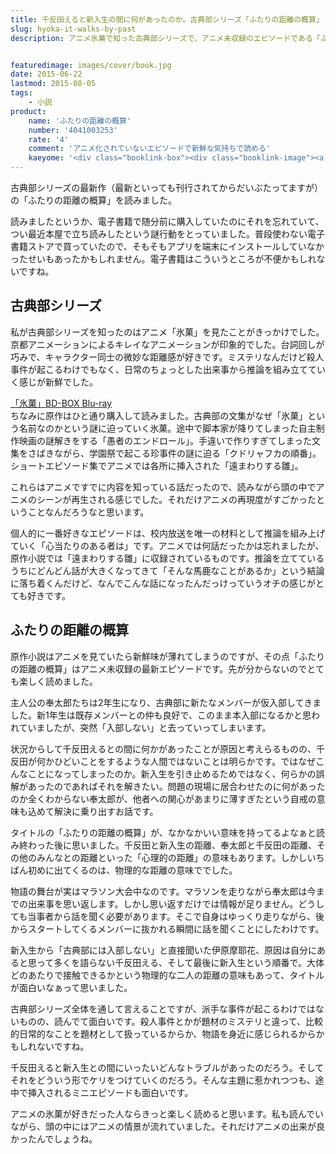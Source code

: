 ```yaml
---
title: 千反田えると新入生の間に何があったのか。古典部シリーズ「ふたりの距離の概算」
slug: hyoka-it-walks-by-past
description: アニメ氷菓で知った古典部シリーズで、アニメ未収録のエピソードである「ふたりの距離の概算」を読みました。先を知らない状態だったこともあってか、とても楽しく読めました。アニメ版が好きだった人ならきっと楽しめると思います。


featuredimage: images/cover/book.jpg
date: 2015-06-22
lastmod: 2015-08-05
tags: 
    - 小説
product:
    name: 'ふたりの距離の概算'
    number: '4041003253'
    rate: '4'
    comment: 'アニメ化されていないエピソードで新鮮な気持ちで読める'
    kaeyome: '<div class="booklink-box"><div class="booklink-image"><a href="http://www.amazon.co.jp/exec/obidos/asin/4041003253/illusionspace-22/" target="_blank" rel="nofollow" ><img src="http://ecx.images-amazon.com/images/I/51q3sZqcpLL._SL160_.jpg" style="border: none;" /></a></div><div class="booklink-info"><div class="booklink-name"><a href="http://www.amazon.co.jp/exec/obidos/asin/4041003253/illusionspace-22/" target="_blank" rel="nofollow" >ふたりの距離の概算 (角川文庫)</a><div class="booklink-powered-date">posted with <a href="http://yomereba.com" rel="nofollow" target="_blank">ヨメレバ</a></div></div><div class="booklink-detail">米澤 穂信 角川書店(角川グループパブリッシング) 2012-06-22    </div><div class="booklink-link2"><div class="shoplinkamazon"><a href="http://www.amazon.co.jp/exec/obidos/asin/4041003253/illusionspace-22/" target="_blank" rel="nofollow" >Amazon</a></div><div class="shoplinkkindle"><a href="http://www.amazon.co.jp/exec/obidos/ASIN/B009TNT02I/illusionspace-22/" target="_blank" rel="nofollow" >Kindle</a></div><div class="shoplinkrakuten"><a href="http://hb.afl.rakuten.co.jp/hgc/11acbc01.369b1bf6.11acbc02.cabf9fe9/?pc=http%3A%2F%2Fbooks.rakuten.co.jp%2Frb%2F11683986%2F%3Fscid%3Daf_ich_link_urltxt%26m%3Dhttp%3A%2F%2Fm.rakuten.co.jp%2Fev%2Fbook%2F" target="_blank" rel="nofollow" >楽天ブックス</a></div>                  	  <div class="shoplinkkino"><a href="http://ck.jp.ap.valuecommerce.com/servlet/referral?sid=3085416&pid=882196163&vc_url=http%3A%2F%2Fwww.kinokuniya.co.jp%2Ff%2Fdsg-01-9784041003251" target="_blank" rel="nofollow" >紀伊國屋書店<img src="http://ad.jp.ap.valuecommerce.com/servlet/gifbanner?sid=3085416&pid=882196163" height="1" width="1" border="0"></a></div>	  	  	</div></div><div class="booklink-footer"></div></div>'
---
```


古典部シリーズの最新作（最新といっても刊行されてからだいぶたってますが）の「ふたりの距離の概算」を読みました。

読みましたというか、電子書籍で随分前に購入していたのにそれを忘れていて、つい最近本屋で立ち読みしたという謎行動をとっていました。普段使わない電子書籍ストアで買っていたので、そもそもアプリを端末にインストールしていなかったせいもあったかもしれません。電子書籍はこういうところが不便かもしれないですね。


## 古典部シリーズ


私が古典部シリーズを知ったのはアニメ「氷菓」を見たことがきっかけでした。京都アニメーションによるキレイなアニメーションが印象的でした。台詞回しが巧みで、キャラクター同士の微妙な距離感が好きです。ミステリなんだけど殺人事件が起こるわけでもなく、日常のちょっとした出来事から推論を組み立てていく感じが新鮮でした。

<div data-role="amazonjs" data-asin="B00OZC2IWC" data-locale="JP" data-tmpl="" data-img-size="" class="asin_B00OZC2IWC_JP_ amazonjs_item"><div class="amazonjs_indicator"><span class="amazonjs_indicator_img"></span><a class="amazonjs_indicator_title" href="#">「氷菓」BD-BOX Blu-ray</a><span class="amazonjs_indicator_footer"></span></div></div>
ちなみに原作はひと通り購入して読みました。古典部の文集がなぜ「氷菓」という名前なのかという謎に迫っていく氷菓。途中で脚本家が降りてしまった自主制作映画の謎解きをする「愚者のエンドロール」。手違いで作りすぎてしまった文集をさばきながら、学園祭で起こる珍事件の謎に迫る「クドリャフカの順番」。ショートエピソード集でアニメでは各所に挿入された「遠まわりする雛」。

これらはアニメですでに内容を知っている話だったので、読みながら頭の中でアニメのシーンが再生される感じでした。それだけアニメの再現度がすごかったということなんだろうなと思います。

個人的に一番好きなエピソードは、校内放送を唯一の材料として推論を組み上げていく「心当たりのある者は」です。アニメでは何話だったかは忘れましたが、原作小説では「遠まわりする雛」に収録されているものです。推論を立てているうちにどんどん話が大きくなってきて「そんな馬鹿なことがあるか」という結論に落ち着くんだけど、なんでこんな話になったんだっけっていうオチの感じがとても好きです。


## ふたりの距離の概算


原作小説はアニメを見ていたら新鮮味が薄れてしまうのですが、その点「ふたりの距離の概算」はアニメ未収録の最新エピソードです。先が分からないのでとても楽しく読めました。

主人公の奉太郎たちは2年生になり、古典部に新たなメンバーが仮入部してきました。新1年生は既存メンバーとの仲も良好で、このまま本入部になるかと思われていましたが、突然「入部しない」と去っていってしまいます。

状況からして千反田えるとの間に何かがあったことが原因と考えらるものの、千反田が何かひどいことをするような人間ではないことは明らかです。ではなぜこんなことになってしまったのか。新入生を引き止めるためではなく、何らかの誤解があったのであればそれを解きたい。問題の現場に居合わせたのに何があったのか全くわからない奉太郎が、他者への関心があまりに薄すぎたという自戒の意味も込めて解決に乗り出すお話です。

タイトルの「ふたりの距離の概算」が、なかなかいい意味を持ってるよなぁと読み終わった後に思いました。千反田と新入生の距離、奉太郎と千反田の距離、その他のみんなとの距離といった「心理的の距離」の意味もあります。しかしいちばん初めに出てくるのは、物理的な距離の意味ででした。

物語の舞台が実はマラソン大会中なのです。マラソンを走りながら奉太郎は今までの出来事を思い返します。しかし思い返すだけでは情報が足りません。どうしても当事者から話を聞く必要があります。そこで自身はゆっくり走りながら、後からスタートしてくるメンバーに抜かれる瞬間に話を聞くことにしたわけです。

新入生から「古典部には入部しない」と直接聞いた伊原摩耶花、原因は自分にあると思って多くを語らない千反田える、そして最後に新入生という順番で。大体どのあたりで接触できるかという物理的な二人の距離の意味もあって、タイトルが面白いなぁって思いました。

古典部シリーズ全体を通して言えることですが、派手な事件が起こるわけではないものの、読んでて面白いです。殺人事件とかが題材のミステリと違って、比較的日常的なことを題材として扱っているからか、物語を身近に感じられるからかもしれないですね。

千反田えると新入生との間にいったいどんなトラブルがあったのだろう。そしてそれをどういう形でケリをつけていくのだろう。そんな主題に惹かれつつも、途中で挿入されるミニエピソードも面白いです。

アニメの氷菓が好きだった人ならきっと楽しく読めると思います。私も読んでいながら、頭の中にはアニメの情景が流れていました。それだけアニメの出来が良かったんでしょうね。


  